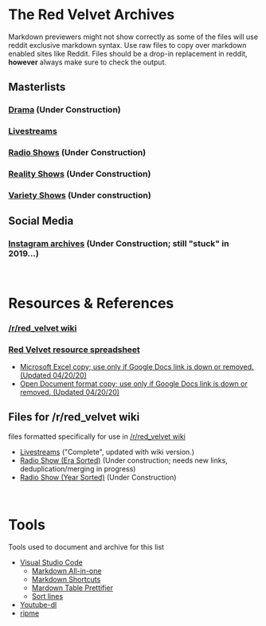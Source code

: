 # The Red Velvet Archives

Markdown previewers might not show correctly as some of the files will use reddit exclusive markdown syntax. Use raw files to copy over markdown enabled sites like Reddit. Files should be a drop-in replacement in reddit, **however** always make sure to check the output.

## Masterlists

### [Drama](./drama.md) (Under Construction)
### [Livestreams](./livestreams.md)
### [Radio Shows](./radio_shows.md) (Under Construction)
### [Reality Shows](./reality_shows.md) (Under Construction)
### [Variety Shows](./variety_shows.md) (Under construction)

## Social Media

### [Instagram archives](./instagram_archives/README.md) (Under Construction; still "stuck" in 2019...)

&#x200b;

# Resources & References

### [/r/red_velvet wiki][rvwiki]
### [Red Velvet resource spreadsheet][ref0]
* [Microsoft Excel copy; use only if Google Docs link is down or removed. \(Updated 04/20/20\)][ref0_xlsx]
* [Open Document format copy; use only if Google Docs link is down or removed. \(Updated 04/20/20\)][ref0_ods]

## Files for /r/red_velvet wiki

files formatted specifically for use in [/r/red_velvet wiki][rvwiki]

* [Livestreams](./red_velvet_wiki/red_velvet_wiki_livestream.md) ("Complete", updated with wiki version.)
* [Radio Show \(Era Sorted\)](./red_velvet_wiki/red_velvet_wiki_radio_era_sort.md) (Under construction; needs new links, deduplication/merging in progress)
* [Radio Show \(Year Sorted\)](./red_velvet_wiki/red_velvet_wiki_radio_year_sort.md) (Under Construction)

&#x200b;

# Tools

Tools used to document and archive for this list

* [Visual Studio Code](https://code.visualstudio.com/)
  * [Markdown All-in-one](https://marketplace.visualstudio.com/items?itemName=yzhang.markdown-all-in-one)
  * [Markdown Shortcuts](https://marketplace.visualstudio.com/items?itemName=mdickin.markdown-shortcuts)
  * [Mardown Table Prettifier](https://marketplace.visualstudio.com/items?itemName=darkriszty.markdown-table-prettify)
  * [Sort lines](https://marketplace.visualstudio.com/items?itemName=Tyriar.sort-lines)
* [Youtube-dl](https://github.com/ytdl-org/youtube-dl)
* [ripme](https://github.com/RipMeApp/ripme)

&#x200b;

[rvwiki]: https://www.reddit.com/r/red_velvet/wiki/index
[ref0]:https://docs.google.com/spreadsheets/d/1FKsk1QwLYHNqeW9l0Y9jFCacWe6KkPj9QMgcKt4ZaTQ/edit#gid=0
[ref0_xlsx]:./res/Red_Velvet_Resources_0420.xlsx
[ref0_ods]:./res/Red_Velvet_Resources_0420.ods
